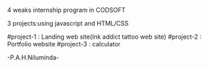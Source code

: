 4 weaks internship program in CODSOFT

3 projects:using javascript and HTML/CSS

#project-1 : Landing web site(Ink addict tattoo web site)
#project-2 : Portfolio website
#project-3 : calculator

-P.A.H.Niluminda-

